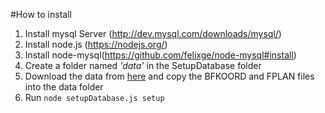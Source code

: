 #How to install
1. Install mysql Server (http://dev.mysql.com/downloads/mysql/)
2. Install node.js (https://nodejs.org/)
3. Install node-mysql(https://github.com/felixge/node-mysql#install)
4. Create a folder named *'data'* in the SetupDatabase folder
5. Download the data from [here](http://www.fahrplanfelder.ch/de/fahrplandaten) and copy the BFKOORD and FPLAN files into the data folder
6. Run ```node setupDatabase.js setup```